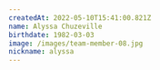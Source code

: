 ```yaml
---
createdAt: 2022-05-10T15:41:00.821Z
name: Alyssa Chuzeville
birthdate: 1982-03-03
image: /images/team-member-08.jpg
nickname: alyssa
---
```

